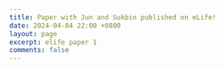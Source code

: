 ```yaml
---
title: Paper with Jun and Sukbin published on eLife!
date: 2024-04-04 22:00 +0800
layout: page
excerpt: elife paper 1
comments: false
---
```

